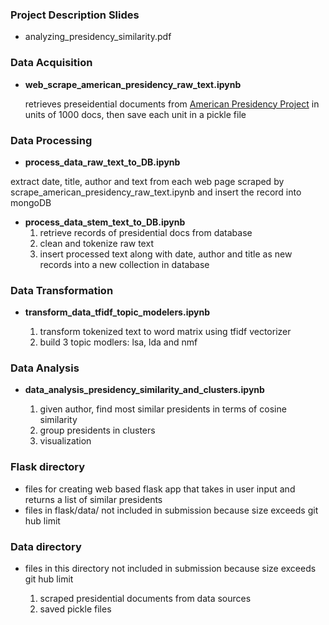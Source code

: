 

### Project Description Slides
* analyzing_presidency_similarity.pdf

### Data Acquisition

* __web_scrape_american_presidency_raw_text.ipynb__ 

  retrieves preseidential documents from [American Presidency Project](http://www.presidency.ucsb.edu/) in units of 1000 docs, then save each unit in a pickle file

### Data Processing

* __process_data_raw_text_to_DB.ipynb__ 

 extract date, title, author and text from each web page scraped by scrape_american_presidency_raw_text.ipynb and insert the record into mongoDB
 
 
* __process_data_stem_text_to_DB.ipynb__
    1. retrieve records of presidential docs from database
    2. clean and tokenize raw text
    3.  insert processed text along with date, author and title as new records into a  new collection in database
 

### Data Transformation

* __transform_data_tfidf_topic_modelers.ipynb__ 

  1. transform tokenized text to word matrix using tfidf vectorizer
  2. build 3 topic modlers: lsa, lda and nmf

### Data Analysis

* __data_analysis_presidency_similarity_and_clusters.ipynb__

  1. given author, find most similar presidents in terms of cosine similarity
  2. group presidents in clusters 
  3. visualization

### Flask directory


  * files for creating web based flask app that takes in user input and returns a list of similar presidents
  * files in flask/data/ not included in submission because size exceeds git hub limit




### Data directory

* files in this directory not included in submission because size exceeds git hub limit

  1. scraped presidential documents from data sources
  2. saved pickle files


